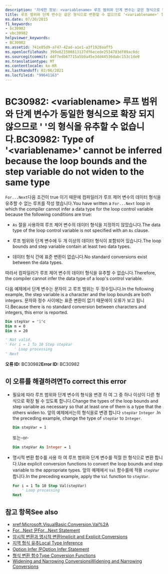 ```yaml
---
description: '자세한 정보: <variablename> 루프 범위와 단계 변수는 같은 형식으로 확장 되지 않으므로 BC30982: type의 형식을 유추할 수 없습니다.'
title: 루프 범위와 단계 변수는 같은 형식으로 변환할 수 없으므로 '<variablename>' 형식을 확대 변환할 수 없습니다.
ms.date: 07/20/2015
f1_keywords:
- bc30982
- vbc30982
helpviewer_keywords:
- BC30982
ms.assetid: 741e85d9-a747-42ad-a1e1-a3f1928aaff5
ms.openlocfilehash: 399e021500813127df6ecede2534783df09ac8dc
ms.sourcegitcommit: ddf7edb67715a5b9a45e3dd44536dabc153c1de0
ms.translationtype: MT
ms.contentlocale: ko-KR
ms.lasthandoff: 02/06/2021
ms.locfileid: "99641163"
---
```

# <a name="bc30982-type-of-variablename-cannot-be-inferred-because-the-loop-bounds-and-the-step-variable-do-not-widen-to-the-same-type"></a><span data-ttu-id="5255c-103">BC30982: \<variablename> 루프 범위와 단계 변수가 동일한 형식으로 확장 되지 않으므로 ' '의 형식을 유추할 수 없습니다.</span><span class="sxs-lookup"><span data-stu-id="5255c-103">BC30982: Type of '\<variablename>' cannot be inferred because the loop bounds and the step variable do not widen to the same type</span></span>

<span data-ttu-id="5255c-104">`For...Next`다음 조건이 true 이기 때문에 컴파일러가 루프 제어 변수의 데이터 형식을 유추할 수 없는 루프를 작성 했습니다.</span><span class="sxs-lookup"><span data-stu-id="5255c-104">You have written a `For...Next` loop in which the compiler cannot infer a data type for the loop control variable because the following conditions are true:</span></span>

- <span data-ttu-id="5255c-105">`As` 절을 사용하여 루프 제어 변수의 데이터 형식을 지정하지 않았습니다.</span><span class="sxs-lookup"><span data-stu-id="5255c-105">The data type of the loop control variable is not specified with an `As` clause.</span></span>

- <span data-ttu-id="5255c-106">루프 범위와 단계 변수에 두 개 이상의 데이터 형식이 포함되어 있습니다.</span><span class="sxs-lookup"><span data-stu-id="5255c-106">The loop bounds and step variable contain at least two data types.</span></span>

- <span data-ttu-id="5255c-107">데이터 형식 간에 표준 변환이 없습니다.</span><span class="sxs-lookup"><span data-stu-id="5255c-107">No standard conversions exist between the data types.</span></span>

 <span data-ttu-id="5255c-108">따라서 컴파일러가 루프 제어 변수의 데이터 형식을 유추할 수 없습니다.</span><span class="sxs-lookup"><span data-stu-id="5255c-108">Therefore, the compiler cannot infer the data type of a loop's control variable.</span></span>

 <span data-ttu-id="5255c-109">다음 예제에서 단계 변수는 문자이 고 루프 범위는 두 정수입니다.</span><span class="sxs-lookup"><span data-stu-id="5255c-109">In the following example, the step variable is a character and the loop bounds are both integers.</span></span> <span data-ttu-id="5255c-110">문자와 정수 사이에는 표준 변환이 없기 때문에이 오류가 보고 됩니다.</span><span class="sxs-lookup"><span data-stu-id="5255c-110">Because there is no standard conversion between characters and integers, this error is reported.</span></span>

```vb
Dim stepVar = "1"c
Dim m = 0
Dim n = 20

' Not valid.
' For i = 1 To 10 Step stepVar
    ' Loop processing
' Next
```

<span data-ttu-id="5255c-111">**오류 ID:** BC30982</span><span class="sxs-lookup"><span data-stu-id="5255c-111">**Error ID:** BC30982</span></span>

## <a name="to-correct-this-error"></a><span data-ttu-id="5255c-112">이 오류를 해결하려면</span><span class="sxs-lookup"><span data-stu-id="5255c-112">To correct this error</span></span>

- <span data-ttu-id="5255c-113">필요에 따라 루프 범위와 단계 변수의 형식을 변경 하 여 그 중 하나 이상이 다른 형식으로 확장 될 수 있도록 합니다.</span><span class="sxs-lookup"><span data-stu-id="5255c-113">Change the types of the loop bounds and step variable as necessary so that at least one of them is a type that the others widen to.</span></span> <span data-ttu-id="5255c-114">앞의 예제에서는의 형식을로 변경 합니다 `stepVar` `Integer` .</span><span class="sxs-lookup"><span data-stu-id="5255c-114">In the preceding example, change the type of `stepVar` to `Integer`.</span></span>

  ```vb
  Dim stepVar = 1
  ```

  <span data-ttu-id="5255c-115">또는</span><span class="sxs-lookup"><span data-stu-id="5255c-115">-or-</span></span>

  ```vb
  Dim stepVar As Integer = 1
  ```

- <span data-ttu-id="5255c-116">명시적 변환 함수를 사용 하 여 루프 범위와 단계 변수를 적절 한 형식으로 변환 합니다.</span><span class="sxs-lookup"><span data-stu-id="5255c-116">Use explicit conversion functions to convert the loop bounds and step variable to the appropriate types.</span></span> <span data-ttu-id="5255c-117">앞의 예제에서 `Val` 함수를에 적용 `stepVar` 합니다.</span><span class="sxs-lookup"><span data-stu-id="5255c-117">In the preceding example, apply the `Val` function to `stepVar`.</span></span>

  ```vb
  For i = 1 To 10 Step Val(stepVar)
      ' Loop processing
  Next
  ```

## <a name="see-also"></a><span data-ttu-id="5255c-118">참고 항목</span><span class="sxs-lookup"><span data-stu-id="5255c-118">See also</span></span>

- <xref:Microsoft.VisualBasic.Conversion.Val%2A>
- [<span data-ttu-id="5255c-119">For...Next 문</span><span class="sxs-lookup"><span data-stu-id="5255c-119">For...Next Statement</span></span>](../statements/for-next-statement.md)
- [<span data-ttu-id="5255c-120">암시적 변환과 명시적 변환</span><span class="sxs-lookup"><span data-stu-id="5255c-120">Implicit and Explicit Conversions</span></span>](../../programming-guide/language-features/data-types/implicit-and-explicit-conversions.md)
- [<span data-ttu-id="5255c-121">지역 형식 유추</span><span class="sxs-lookup"><span data-stu-id="5255c-121">Local Type Inference</span></span>](../../programming-guide/language-features/variables/local-type-inference.md)
- [<span data-ttu-id="5255c-122">Option Infer 문</span><span class="sxs-lookup"><span data-stu-id="5255c-122">Option Infer Statement</span></span>](../statements/option-infer-statement.md)
- [<span data-ttu-id="5255c-123">형식 변환 함수</span><span class="sxs-lookup"><span data-stu-id="5255c-123">Type Conversion Functions</span></span>](../functions/type-conversion-functions.md)
- [<span data-ttu-id="5255c-124">Widening and Narrowing Conversions</span><span class="sxs-lookup"><span data-stu-id="5255c-124">Widening and Narrowing Conversions</span></span>](../../programming-guide/language-features/data-types/widening-and-narrowing-conversions.md)
